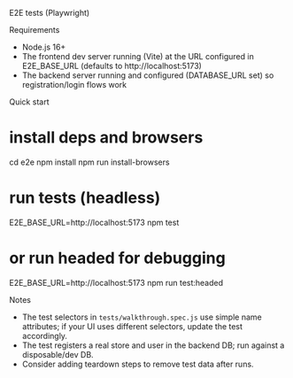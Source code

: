 E2E tests (Playwright)

Requirements
- Node.js 16+
- The frontend dev server running (Vite) at the URL configured in E2E_BASE_URL (defaults to http://localhost:5173)
- The backend server running and configured (DATABASE_URL set) so registration/login flows work

Quick start

# install deps and browsers
cd e2e
npm install
npm run install-browsers

# run tests (headless)
E2E_BASE_URL=http://localhost:5173 npm test

# or run headed for debugging
E2E_BASE_URL=http://localhost:5173 npm run test:headed

Notes
- The test selectors in `tests/walkthrough.spec.js` use simple name attributes; if your UI uses different selectors, update the test accordingly.
- The test registers a real store and user in the backend DB; run against a disposable/dev DB.
- Consider adding teardown steps to remove test data after runs.
